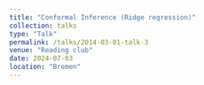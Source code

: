 ```yaml
---
title: "Conformal Inference (Ridge regression)"
collection: talks
type: "Talk"
permalink: /talks/2014-03-01-talk-3
venue: "Reading club"
date: 2024-07-03
location: "Bremen"
---
```


